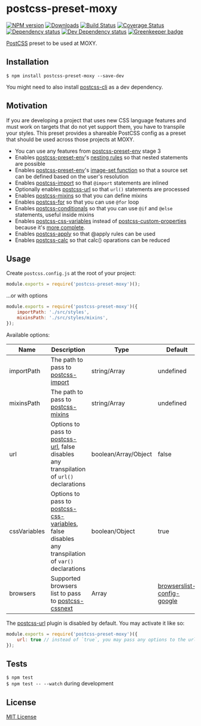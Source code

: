 # postcss-preset-moxy

[![NPM version][npm-image]][npm-url] [![Downloads][downloads-image]][npm-url] [![Build Status][travis-image]][travis-url] [![Coverage Status][codecov-image]][codecov-url] [![Dependency status][david-dm-image]][david-dm-url] [![Dev Dependency status][david-dm-dev-image]][david-dm-dev-url] [![Greenkeeper badge][greenkeeper-image]][greenkeeper-url]

[npm-url]:https://npmjs.org/package/postcss-preset-moxy
[npm-image]:http://img.shields.io/npm/v/postcss-preset-moxy.svg
[downloads-image]:http://img.shields.io/npm/dm/postcss-preset-moxy.svg
[travis-url]:https://travis-ci.org/moxystudio/postcss-preset-moxy
[travis-image]:http://img.shields.io/travis/moxystudio/postcss-preset-moxy/master.svg
[codecov-url]:https://codecov.io/gh/moxystudio/postcss-preset-moxy
[codecov-image]:https://img.shields.io/codecov/c/github/moxystudio/postcss-preset-moxy/master.svg
[david-dm-url]:https://david-dm.org/moxystudio/postcss-preset-moxy
[david-dm-image]:https://img.shields.io/david/moxystudio/postcss-preset-moxy.svg
[david-dm-dev-url]:https://david-dm.org/moxystudio/postcss-preset-moxy?type=dev
[david-dm-dev-image]:https://img.shields.io/david/dev/moxystudio/postcss-preset-moxy.svg
[greenkeeper-image]:https://badges.greenkeeper.io/moxystudio/postcss-preset-moxy.svg
[greenkeeper-url]:https://greenkeeper.io

[PostCSS](https://preset-env.cssdb.org/) preset to be used at MOXY.


## Installation

`$ npm install postcss-preset-moxy --save-dev`

You might need to also install [postcss-cli](https://github.com/postcss/postcss-cli) as a dev dependency.


## Motivation

If you are developing a project that uses new CSS language features and must work on targets that do not yet support them, you have to transpile your styles. This preset provides a shareable PostCSS config as a preset that should be used across those projects at MOXY.

- You can use any features from [postcss-preset-env](https://preset-env.cssdb.org/) stage 3
- Enables [postcss-preset-env](https://preset-env.cssdb.org/)'s [nesting rules](https://preset-env.cssdb.org/features#nesting-rules) so that nested statements are possible
- Enables [postcss-preset-env](https://preset-env.cssdb.org/)'s [image-set function](https://preset-env.cssdb.org/features#image-set-function) so that a source set can be defined based on the user's resolution
- Enables [postcss-import](https://github.com/postcss/postcss-import) so that `@import` statements are inlined
- Optionally enables [postcss-url](https://github.com/postcss/postcss-url) so that `url()` statements are processed
- Enables [postcss-mixins](https://github.com/postcss/postcss-mixins) so that you can define mixins
- Enables [postcss-for](https://github.com/antyakushev/postcss-for) so that you can use `@for` loop
- Enables [postcss-conditionals](https://github.com/andyjansson/postcss-conditionals) so that you can use `@if` and `@else` statements, useful inside mixins
- Enables [postcss-css-variables](https://github.com/MadLittleMods/postcss-css-variables) instead of [postcss-custom-properties](https://github.com/postcss/postcss-custom-properties) because it's [more complete](https://github.com/MadLittleMods/postcss-css-variables#differences-from-postcss-custom-properties).
- Enables [postcss-apply](https://github.com/pascalduez/postcss-apply) so that @apply rules can be used
- Enables [postcss-calc](https://github.com/postcss/postcss-calc) so that calc() oparations can be reduced  

## Usage

Create `postcss.config.js` at the root of your project:

```js
module.exports = require('postcss-preset-moxy')();
```

...or with options

```js
module.exports = require('postcss-preset-moxy')({
    importPath: './src/styles',
    mixinsPath: './src/styles/mixins',
});
```

Available options:

| Name   | Description   | Type     | Default |
| ------ | ------------- | -------- | ------- |
| importPath | The path to pass to [postcss-import](https://github.com/postcss/postcss-import#path) | string/Array | undefined |
| mixinsPath | The path to pass to [postcss-mixins](https://github.com/postcss/postcss-mixins#mixinsdir) | string/Array | undefined |
| url | Options to pass to [postcss-url](https://github.com/postcss/postcss-mixins#mixinsdir), false disables any transpilation of `url()` declarations | boolean/Array/Object | false |
| cssVariables | Options to pass to [postcss-css-variables](https://github.com/MadLittleMods/postcss-css-variables), false disables any transpilation of `var()` declarations | boolean/Object | true |
| browsers | Supported browsers list to pass to [postcss-cssnext](https://github.com/MoOx/postcss-cssnext) | Array | [browserslist-config-google](https://github.com/awkaiser/browserslist-config-google) |

The [postcss-url](https://github.com/postcss/postcss-url) plugin is disabled by default. You may activate it like so:

```js
module.exports = require('postcss-preset-moxy')({
    url: true // instead of `true`, you may pass any options to the url plugin
});
```


## Tests

`$ npm test`   
`$ npm test -- --watch` during development


## License

[MIT License](http://opensource.org/licenses/MIT)
